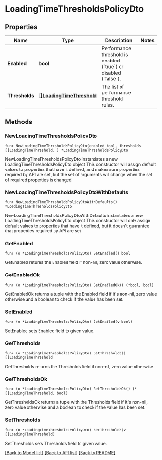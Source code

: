 # LoadingTimeThresholdsPolicyDto

## Properties

Name | Type | Description | Notes
------------ | ------------- | ------------- | -------------
**Enabled** | **bool** | Performance threshold is enabled (&#x60;true&#x60;) or disabled (&#x60;false&#x60;). | 
**Thresholds** | [**[]LoadingTimeThreshold**](LoadingTimeThreshold.md) | The list of performance threshold rules. | 

## Methods

### NewLoadingTimeThresholdsPolicyDto

`func NewLoadingTimeThresholdsPolicyDto(enabled bool, thresholds []LoadingTimeThreshold, ) *LoadingTimeThresholdsPolicyDto`

NewLoadingTimeThresholdsPolicyDto instantiates a new LoadingTimeThresholdsPolicyDto object
This constructor will assign default values to properties that have it defined,
and makes sure properties required by API are set, but the set of arguments
will change when the set of required properties is changed

### NewLoadingTimeThresholdsPolicyDtoWithDefaults

`func NewLoadingTimeThresholdsPolicyDtoWithDefaults() *LoadingTimeThresholdsPolicyDto`

NewLoadingTimeThresholdsPolicyDtoWithDefaults instantiates a new LoadingTimeThresholdsPolicyDto object
This constructor will only assign default values to properties that have it defined,
but it doesn't guarantee that properties required by API are set

### GetEnabled

`func (o *LoadingTimeThresholdsPolicyDto) GetEnabled() bool`

GetEnabled returns the Enabled field if non-nil, zero value otherwise.

### GetEnabledOk

`func (o *LoadingTimeThresholdsPolicyDto) GetEnabledOk() (*bool, bool)`

GetEnabledOk returns a tuple with the Enabled field if it's non-nil, zero value otherwise
and a boolean to check if the value has been set.

### SetEnabled

`func (o *LoadingTimeThresholdsPolicyDto) SetEnabled(v bool)`

SetEnabled sets Enabled field to given value.


### GetThresholds

`func (o *LoadingTimeThresholdsPolicyDto) GetThresholds() []LoadingTimeThreshold`

GetThresholds returns the Thresholds field if non-nil, zero value otherwise.

### GetThresholdsOk

`func (o *LoadingTimeThresholdsPolicyDto) GetThresholdsOk() (*[]LoadingTimeThreshold, bool)`

GetThresholdsOk returns a tuple with the Thresholds field if it's non-nil, zero value otherwise
and a boolean to check if the value has been set.

### SetThresholds

`func (o *LoadingTimeThresholdsPolicyDto) SetThresholds(v []LoadingTimeThreshold)`

SetThresholds sets Thresholds field to given value.



[[Back to Model list]](../README.md#documentation-for-models) [[Back to API list]](../README.md#documentation-for-api-endpoints) [[Back to README]](../README.md)


